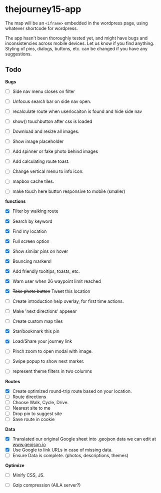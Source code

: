 # thejourney15-app


The map will be an `<iframe>` embedded in the wordpress page, using whatever shortcode for wordpress. 

The app hasn't been thoroughly tested yet, and might have bugs and inconsistencies across mobile devices. Let us know if you find anything. Styling of pins, dialogs, buttons, etc. can be changed if you have any suggestions. 


Todo
---

**Bugs**

- [ ] Side nav menu closes on filter
- [ ] Unfocus search bar on side nav open.
- [ ] recalculate route when userlocaiton is found and hide side nav
- [ ] show() touchbutton after css is loaded
- [ ] Download and resize all images.
- [ ] Show image placeholder
- [ ] Add spinner or fake photo behind images
- [ ] Add calculating route toast.
- [ ] Change vertical menu to info icon.
- [ ] mapbox cache tiles.
- [ ] make touch here button responsive to mobile (smaller)


**functions**

- [x] Filter by walking route
- [x] Search by keyword
- [x] Find my location
- [x] Full screen option
- [x] Show similar pins on hover
- [x] Bouncing markers!
- [x] Add friendly tooltips, toasts, etc.
- [x] Warn user when 26 waypoint limit reached
- [x] ~~Take photo button~~ Tweet this location
- [ ] Create introduction help overlay, for first time actions.
- [ ] Make 'next directions' appeear 
- [ ] Create custom map tiles
- [x] Star/bookmark this pin
- [x] Load/Share your journey link
- [ ] Pinch zoom to open modal with image.
- [ ] Swipe popup to show next marker.
- [ ] represent theme filters in two columns


**Routes**

- [x] Create optimized round-trip route based on your location.
- [ ] Route directions
- [ ] Choose Walk, Cycle, Drive.
- [ ] Nearest site to me
- [ ] Drop pin to suggest site
- [ ] Save route in cookie

**Data**

- [x] Translated our original Google sheet into .geojson data we can edit at www.geojson.io
- [x] Use Google to link URLs in case of missing data.
- [ ] Ensure Data is complete. (photos, descriptions, themes)

**Optimize**

- [ ] Minify CSS, JS.
- [ ] Gzip compression (AILA server?)

